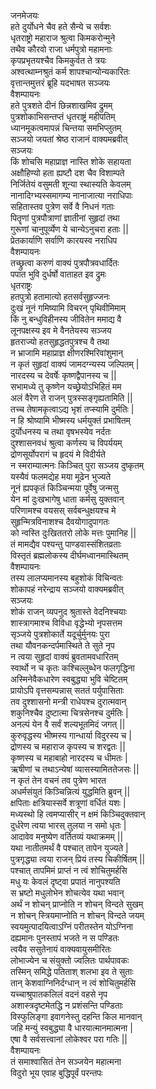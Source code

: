 जनमेजयः  
हते दुर्योधने चैव हते सैन्ये च सर्वशः  
धृतराष्ट्रो महाराज श्रुत्वा किमकरोन्मुने  
तथैव कौरवो राजा धर्मपुत्रो महामनाः  
कृपप्रभृतयश्चैव किमकुर्वत ते त्रयः  
अश्वत्थाम्नश्रुतं कर्म शापश्चान्योन्यकारितः  
वृत्तान्तमुत्तरं ब्रूहि यदभाषत सञ्जयः  
वैशम्पायनः  
हते पुत्रशते दीनं छिन्नशाखमिव द्रुमम्  
पुत्रशोकाभिसन्तप्तं धृतराष्ट्रं महीपतिम्  
ध्यानमूकत्वमापन्नं चिन्तया समभिप्लुतम्  
सञ्जयो जयतां श्रेष्ठ राजानं वाक्यमब्रवीत्  
सञ्जयः  
किं शोचसि महाप्राज्ञ नास्ति शोके सहायता  
अक्षौहिण्यो हता ह्यष्टौ दश चैव विशाम्पते  
निर्जितेयं वसुमती शून्या स्थास्यति केवलम्  
नानादिग्भ्यस्समागम्य नानाजात्या नराधिपाः  
सहितास्तव पुत्रेण सर्वे वै निधनं गताः  
पितॄणां पुत्रपौत्राणां ज्ञातीनां सुहृदां तथा  
गुरूणां चानुपूर्व्येण ये चान्येऽनुचरा हताः ||  
प्रेतकार्याणि सर्वाणि कारयस्व नराधिप  
वैशम्पायनः  
तच्छ्रुत्वा करुणं वाक्यं पुत्रपौत्रवधार्दितः  
पपात भुवि दुर्धर्षो वाताहत इव द्रुमः  
धृतराष्ट्रः  
हतपुत्रो हतामात्यो हतसर्वसुहृज्जनः  
दुःखं नूनं गमिष्यामि विचरन् पृथिवीमिमाम्  
किं नु बन्धुविहीनस्य जीवितेन ममाद्य वै  
लूनपक्षस्य इव मे वैनतेयस्य सञ्जय  
हृतराज्यो हतसुहृद्धतपुत्रश्च वै तथा  
न भ्राजामि महाप्राज्ञ क्षीणरश्मिरिवांशुमान्  
न कृतं सुहृदां वाक्यं जामदग्न्यस्य जल्पितम् |  
नारदस्य च देवर्षेः कृष्णद्वैपानस्य च ||  
सभामध्ये तु कृष्णेन यच्छ्रेयोऽभिहितं मम  
अलं वैरेण ते राजन् पुत्रस्सङ्गृह्यतामिति ||  
तच्च तेषामकृत्वाऽद्य भृशं तप्स्यामि दुर्मतिः |  
न हि श्रोष्यामि भीष्मस्य धर्मयुक्तं प्रभाषितम्  
दुर्योधनस्य च तथा वृषभस्येव नर्दतः  
दुश्शासनवधं श्रुत्वा कर्णस्य च विपर्ययम्  
द्रोणसूर्योपरागं च हृदयं मे विदीर्यते  
न स्मराम्यात्मनः किञ्चित् पुरा सञ्जय दुष्कृतम्  
यस्यैवं फलमद्येह मया मूढेन भुज्यते  
नूनं ह्यपकृतं किञ्चिन्मया पूर्वेषु जन्मसु  
येन मां दुःखभागेषु धाता कर्मसु युक्तवान्  
परिणामश्च वयसस् सर्वबन्धुक्षयश्च मे  
सुहृन्मित्रविनाशश्च दैवयोगादुपागतः  
को न्वस्ति दुःखिततरो लोके मत्तः पुमानिह ||  
तं मामद्यैव पश्यन्तु पाण्डवास्संशितव्रताः  
विस्तृतं ब्रह्मलोकस्य दीर्घमध्वानमास्थितम्  
वैशम्पायनः  
तस्य लालप्यमानस्य बहुशोकं विचिन्वतः  
शोकापहं नरेन्द्राय सञ्जयो वाक्यमब्रवीत्  
सञ्जयः  
शोकं राजन् व्यपनुद श्रुतास्ते वेदनिश्चयाः  
शास्त्रागमाश्च विविधा वृद्धेभ्यो नृपसत्तम  
सृञ्जये पुत्रशोकार्ते यदूर्चुर्मुनयः पुरा  
तथा यौवनकन्दर्पमास्थिते ते सुते नृप  
न त्वया सुहृदां वाक्यं ब्रुवतामवधारितम्  
स्वार्थो न च कृतः कश्चिल्लुब्धेन फलगृद्धिना  
अस्मिनेवैकधारेण स्वबुद्ध्या भुवि चेष्टितम्  
प्रायोऽपि वृत्तसम्पन्नास् सततं पर्युपासिताः  
तव दुश्शासनो मन्त्री राधेयश्च दुरात्मवान्  
शकुनिश्चैव दुष्टात्मा चित्रसेनश्च दुर्मतिः |  
अनल्पं येन वै सर्वं शल्यभूतमिदं जगत् ||  
कुरुवृद्धस्य भीष्मस्य गान्धार्या विदुरस्य च |  
द्रोणस्य च महाराज कृपस्य च शरद्वतः ||  
कृष्णस्य च महाबाहो नारदस्य च धीमतः |  
ऋषीणां च तथाऽन्येषां व्यासस्यामिततेजसः ||  
न कृतं तेन वचनं तव पुत्रेण भारत  
अधर्मसंयुतं किञ्चिन्नित्यं युद्धमिति ब्रुवन् ||  
क्षपिताः क्षत्रियास्सर्वे शत्रूणां वर्धितं यशः |  
मध्यस्थो हि त्वमप्यासीर् न क्षमं किञ्चिदुक्तवान्  
दुर्धरेण त्वया भारस् तुलया न समो धृतः |  
आदावेव मनुष्येण वर्तितव्यं यथाक्रमम् ||  
यथा नातीतमर्थं वै पश्चात् तापेन युज्यते |  
पुत्रगृद्ध्या त्वया राजन् प्रियं तस्य चिकीर्षितम् ||  
पश्चात् तापमिमं प्राप्तं न त्वं शोचितुमर्हसि  
मधु यः केवलं दृष्ट्वा प्रपातं नानुपश्यति  
स भ्रष्टो मधुलोभेन शोचत्येव यथा भवान्  
अर्थं न शोचन् प्राप्नोति न शोचन् विन्दते सुखम्  
न शोचन् स्त्रियमाप्नोति न शोचन् विन्दते जयम्  
स्वयमुत्पादयित्वाऽग्निं परीतस्तेन योऽग्निना  
दह्यमानः पुनस्तापं भजते न स पण्डितः  
त्वयैव ससुतेनायं वाक्यवायुसमीरितः  
लोभाज्येन च संयुक्तो ज्वलितः पार्थपावकः  
तस्मिन् समिद्धे पतिताश् शलभा इव ते सुताः  
तान् केशवाग्निनिर्दग्धान् न त्वं शोचितुमर्हसि  
यच्चाश्रुपातकलिलं वदनं वहसे नृप  
अशास्त्रदृष्टमेतद्धि न प्रशंसन्ति पण्डिताः  
विस्फुलिङ्गा इवागनेस्तु दहन्ति किल मानवान्  
जहि मन्युं स्वबुद्ध्या वै धारयात्मानमात्मना |  
एषा वै सर्वसत्त्वानां लोकेश्वर परा गतिः ||  
वैशम्पायनः  
तं समाश्वासितं तेन सञ्जयेन महात्मना  
विदुरो भूय एवाह बुद्धिपूर्वं परन्तपः  
